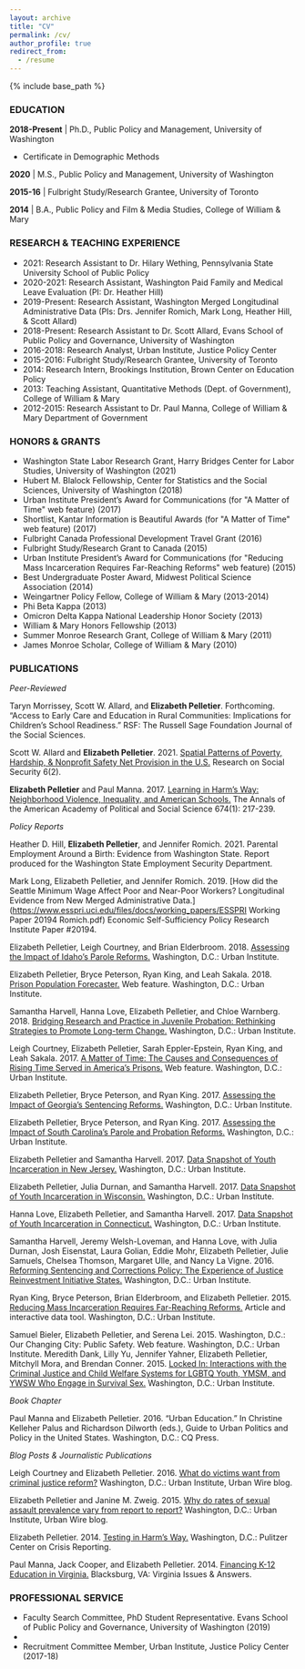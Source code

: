 ```yaml
---
layout: archive
title: "CV"
permalink: /cv/
author_profile: true
redirect_from:
  - /resume
---
```


{% include base_path %}

### EDUCATION

__2018-Present__ &#124; Ph.D., Public Policy and Management, University of Washington

* Certificate in Demographic Methods

__2020__ &#124; M.S., Public Policy and Management, University of Washington

__2015-16__ &#124; Fulbright Study/Research Grantee, University of Toronto

__2014__ &#124; B.A., Public Policy and Film & Media Studies, College of William & Mary



### RESEARCH & TEACHING EXPERIENCE

* 2021: Research Assistant to Dr. Hilary Wething, Pennsylvania State University School of Public Policy
* 2020-2021: Research Assistant, Washington Paid Family and Medical Leave Evaluation (PI: Dr. Heather Hill)
* 2019-Present: Research Assistant, Washington Merged Longitudinal Administrative Data (PIs: Drs. Jennifer Romich, Mark Long, Heather Hill, & Scott Allard)
* 2018-Present: Research Assistant to Dr. Scott Allard, Evans School of Public Policy and Governance, University of Washington
* 2016-2018: Research Analyst, Urban Institute, Justice Policy Center
* 2015-2016: Fulbright Study/Research Grantee, University of Toronto
* 2014: Research Intern, Brookings Institution, Brown Center on Education Policy
* 2013: Teaching Assistant, Quantitative Methods (Dept. of Government), College of William & Mary
* 2012-2015: Research Assistant to Dr. Paul Manna, College of William & Mary Department of Government

### HONORS & GRANTS

* Washington State Labor Research Grant, Harry Bridges Center for Labor Studies, University of Washington (2021)
* Hubert M. Blalock Fellowship, Center for Statistics and the Social Sciences, University of Washington (2018)
* Urban Institute President’s Award for Communications (for "A Matter of Time" web feature) (2017)
* Shortlist, Kantar Information is Beautiful Awards (for "A Matter of Time" web feature) (2017)
* Fulbright Canada Professional Development Travel Grant (2016)
* Fulbright Study/Research Grant to Canada (2015)
* Urban Institute President’s Award for Communications (for "Reducing Mass Incarceration Requires Far-Reaching Reforms" web feature) (2015)
* Best Undergraduate Poster Award, Midwest Political Science Association (2014)
* Weingartner Policy Fellow, College of William & Mary (2013-2014)
* Phi Beta Kappa (2013)
* Omicron Delta Kappa National Leadership Honor Society (2013)
* William & Mary Honors Fellowship (2013)
* Summer Monroe Research Grant, College of William & Mary (2011)
* James Monroe Scholar, College of William & Mary (2010)

### PUBLICATIONS

*Peer-Reviewed*

Taryn Morrissey, Scott W. Allard, and __Elizabeth Pelletier__. Forthcoming. “Access to Early Care and Education in Rural Communities: Implications for Children’s School Readiness.” RSF: The Russell Sage Foundation Journal of the Social Sciences. 

Scott W. Allard and __Elizabeth Pelletier__. 2021. [Spatial Patterns of Poverty, Hardship, & Nonprofit Safety Net Provision in the U.S.](https://ipss.repo.nii.ac.jp/?action=pages_view_main&active_action=repository_view_main_item_detail&item_id=254&item_no=1&page_id=13&block_id=21) Research on Social Security 6(2). 

__Elizabeth Pelletier__ and Paul Manna. 2017. [Learning in Harm’s Way: Neighborhood Violence, Inequality, and American Schools.](https://journals.sagepub.com/doi/pdf/10.1177/0002716217734802) The Annals of the American Academy of Political and Social Science 674(1): 217-239.

*Policy Reports*

Heather D. Hill, __Elizabeth Pelletier__, and Jennifer Romich. 2021. Parental Employment Around a Birth: Evidence from Washington State. Report produced for the Washington State Employment Security Department.

Mark Long, Elizabeth Pelletier, and Jennifer Romich. 2019. [How did the Seattle Minimum Wage Affect Poor and Near-Poor Workers? Longitudinal Evidence from New Merged Administrative Data.](https://www.esspri.uci.edu/files/docs/working_papers/ESSPRI Working Paper 20194 Romich.pdf) Economic Self-Sufficiency Policy Research Institute Paper #20194.

Elizabeth Pelletier, Leigh Courtney, and Brian Elderbroom. 2018. [Assessing the Impact of Idaho’s Parole Reforms.](https://www.urban.org/research/publication/assessing-impact-idahos-parole-reforms/view/full_report) Washington, D.C.: Urban Institute.

Elizabeth Pelletier, Bryce Peterson, Ryan King, and Leah Sakala. 2018. [Prison Population Forecaster.](https://apps.urban.org/features/prison-population-forecaster/) Web feature. Washington, D.C.: Urban Institute. 

Samantha Harvell, Hanna Love, Elizabeth Pelletier, and Chloe Warnberg. 2018. [Bridging Research and Practice in Juvenile Probation: Rethinking Strategies to Promote Long-term Change.](https://www.urban.org/research/publication/bridging-research-and-practice-juvenile-probation/view/full_report) Washington, D.C.: Urban Institute. 

Leigh Courtney, Elizabeth Pelletier, Sarah Eppler-Epstein, Ryan King, and Leah Sakala. 2017. [A Matter of Time: The Causes and Consequences of Rising Time Served in America’s Prisons.](http://apps.urban.org/features/long-prison-terms/intro.html) Web feature. Washington, D.C.: Urban Institute.

Elizabeth Pelletier, Bryce Peterson, and Ryan King. 2017. [Assessing the Impact of Georgia’s Sentencing Reforms.](https://www.urban.org/sites/default/files/publication/91731/ga_policy_assessment.pdf) Washington, D.C.: Urban Institute. 

Elizabeth Pelletier, Bryce Peterson, and Ryan King. 2017. [Assessing the Impact of South Carolina’s Parole and Probation Reforms.](https://www.urban.org/sites/default/files/publication/89871/south_carolina_jri_policy_assessment_final_0.pdf) Washington, D.C.: Urban Institute.

Elizabeth Pelletier and Samantha Harvell. 2017. [Data Snapshot of Youth Incarceration in New Jersey.](https://www.urban.org/sites/default/files/publication/91561/data_snapshot_of_youth_incarceration_in_new_jersey_0.pdf) Washington, D.C.: Urban Institute. 

Elizabeth Pelletier, Julia Durnan, and Samantha Harvell. 2017. [Data Snapshot of Youth Incarceration in Wisconsin.](https://www.urban.org/sites/default/files/publication/91571/data_snapshot_of_youth_incarceration_in_wisconsin_0.pdf) Washington, D.C.: Urban Institute. 

Hanna Love, Elizabeth Pelletier, and Samantha Harvell. 2017. [Data Snapshot of Youth Incarceration in Connecticut.](https://www.urban.org/sites/default/files/publication/91551/data_snapshot_of_youth_incarceration_in_connecticut_0.pdf) Washington, D.C.: Urban Institute. 

Samantha Harvell, Jeremy Welsh-Loveman, and Hanna Love, with Julia Durnan, Josh Eisenstat, Laura Golian, Eddie Mohr, Elizabeth Pelletier, Julie Samuels, Chelsea Thomson, Margaret Ulle, and Nancy La Vigne. 2016. [Reforming Sentencing and Corrections Policy: The Experience of Justice Reinvestment Initiative States.](https://www.urban.org/sites/default/files/publication/86691/reforming_sentencing_and_corrections_policy_1.pdf) Washington, D.C.: Urban Institute.

Ryan King, Bryce Peterson, Brian Elderbroom, and Elizabeth Pelletier. 2015. [Reducing Mass Incarceration Requires Far-Reaching Reforms.](http://webapp.urban.org/reducing-mass-incarceration/) Article and interactive data tool. Washington, D.C.: Urban Institute. 

Samuel Bieler, Elizabeth Pelletier, and Serena Lei. 2015. Washington, D.C.: Our Changing City: Public Safety. Web feature. Washington, D.C.: Urban Institute.
Meredith Dank, Lilly Yu, Jennifer Yahner, Elizabeth Pelletier, Mitchyll Mora, and Brendan Conner. 2015. [Locked In: Interactions with the Criminal Justice and Child Welfare Systems for LGBTQ Youth, YMSM, and YWSW Who Engage in Survival Sex.](http://www.urban.org/sites/default/files/alfresco/publication-pdfs/2000424-Locked-In-Interactions-with-the-Criminal-Justice-and-Child-Welfare-Systems-for-LGBTQ-Youth-YMSM-and-YWSW-Who-Engage-in-Survival-Sex.pdf) Washington, D.C.: Urban Institute. 

*Book Chapter*

Paul Manna and Elizabeth Pelletier. 2016. “Urban Education.” In Christine Kelleher Palus and Richardson Dilworth (eds.), Guide to Urban Politics and Policy in the United States. Washington, D.C.: CQ Press.

*Blog Posts & Journalistic Publications*

Leigh Courtney and Elizabeth Pelletier. 2016. [What do victims want from criminal justice reform?](http://www.urban.org/urban-wire/what-do-victims-want-criminal-justice-reform) Washington, D.C.: Urban Institute, Urban Wire blog. 

Elizabeth Pelletier and Janine M. Zweig. 2015. [Why do rates of sexual assault prevalence vary from report to report?](https://www.urban.org/urban-wire/why-do-rates-sexual-assault-prevalence-vary-report-report) Washington, D.C.: Urban Institute, Urban Wire blog. 

Elizabeth Pelletier. 2014. [Testing in Harm’s Way.](http://pulitzercenter.org/reporting/north-america-united-states-standardized-testing-school-violence-newtown) Washington, D.C.: Pulitzer Center on Crisis Reporting.

Paul Manna, Jack Cooper, and Elizabeth Pelletier. 2014. [Financing K-12 Education in Virginia.](http://pmanna.people.wm.edu/research/MannaCooperPelletier2014VIAFinancingK12.pdf) Blacksburg, VA: Virginia Issues & Answers. 

### PROFESSIONAL SERVICE

* Faculty Search Committee, PhD Student Representative. Evans School of Public Policy and Governance, University of Washington (2019)
* 
* Recruitment Committee Member, Urban Institute, Justice Policy Center (2017-18)
